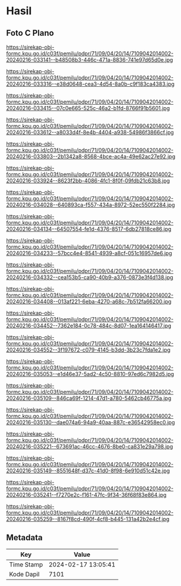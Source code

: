 # Hasil

## Foto C Plano

https://sirekap-obj-formc.kpu.go.id/c03f/pemilu/pdpr/71/09/04/20/14/7109042014002-20240216-033141--b48508b3-446c-471a-8836-741e97d65d0e.jpg

https://sirekap-obj-formc.kpu.go.id/c03f/pemilu/pdpr/71/09/04/20/14/7109042014002-20240216-033316--e38d0648-cea3-4d54-8a0b-c9f183ca4383.jpg

https://sirekap-obj-formc.kpu.go.id/c03f/pemilu/pdpr/71/09/04/20/14/7109042014002-20240216-033415--07c0e665-525c-46a2-b1fd-8766f91b5601.jpg

https://sirekap-obj-formc.kpu.go.id/c03f/pemilu/pdpr/71/09/04/20/14/7109042014002-20240216-033612--a8033d4f-8e4b-4404-a938-54986f3866cf.jpg

https://sirekap-obj-formc.kpu.go.id/c03f/pemilu/pdpr/71/09/04/20/14/7109042014002-20240216-033803--2b1342a8-8568-4bce-ac4a-49e62ac27e92.jpg

https://sirekap-obj-formc.kpu.go.id/c03f/pemilu/pdpr/71/09/04/20/14/7109042014002-20240216-033924--8623f2bb-4086-4fc1-8f0f-09fdb21c63b8.jpg

https://sirekap-obj-formc.kpu.go.id/c03f/pemilu/pdpr/71/09/04/20/14/7109042014002-20240216-034028--640893ca-f557-434a-8972-52ec550f2284.jpg

https://sirekap-obj-formc.kpu.go.id/c03f/pemilu/pdpr/71/09/04/20/14/7109042014002-20240216-034134--64507554-fe1d-4376-8517-6db27818ce86.jpg

https://sirekap-obj-formc.kpu.go.id/c03f/pemilu/pdpr/71/09/04/20/14/7109042014002-20240216-034233--57bcc4e4-8541-4939-a8cf-051c16957de6.jpg

https://sirekap-obj-formc.kpu.go.id/c03f/pemilu/pdpr/71/09/04/20/14/7109042014002-20240216-034332--cea153b5-ca90-40b9-a376-0873e3f4d138.jpg

https://sirekap-obj-formc.kpu.go.id/c03f/pemilu/pdpr/71/09/04/20/14/7109042014002-20240216-034408--013af221-6eba-4270-a68c-7b512fa66200.jpg

https://sirekap-obj-formc.kpu.go.id/c03f/pemilu/pdpr/71/09/04/20/14/7109042014002-20240216-034452--7362e184-0c78-484c-8d07-1ea164146417.jpg

https://sirekap-obj-formc.kpu.go.id/c03f/pemilu/pdpr/71/09/04/20/14/7109042014002-20240216-034552--3f197672-c079-4145-b3dd-3b23c7fda1e2.jpg

https://sirekap-obj-formc.kpu.go.id/c03f/pemilu/pdpr/71/09/04/20/14/7109042014002-20240216-035053--e1d46e37-5ad2-4c50-8810-97ed6c7982d5.jpg

https://sirekap-obj-formc.kpu.go.id/c03f/pemilu/pdpr/71/09/04/20/14/7109042014002-20240216-035109--846ca69f-1214-47d1-a780-5462cb46775a.jpg

https://sirekap-obj-formc.kpu.go.id/c03f/pemilu/pdpr/71/09/04/20/14/7109042014002-20240216-035130--dae074a6-94a9-40aa-887c-e36542958ec0.jpg

https://sirekap-obj-formc.kpu.go.id/c03f/pemilu/pdpr/71/09/04/20/14/7109042014002-20240216-035221--673691ac-46cc-4676-8be0-ca831e29a798.jpg

https://sirekap-obj-formc.kpu.go.id/c03f/pemilu/pdpr/71/09/04/20/14/7109042014002-20240216-035149--8551648f-d37c-41d0-8f98-6e910d51c42e.jpg

https://sirekap-obj-formc.kpu.go.id/c03f/pemilu/pdpr/71/09/04/20/14/7109042014002-20240216-035241--f7270e2c-f161-47fc-9f34-36f68f83e864.jpg

https://sirekap-obj-formc.kpu.go.id/c03f/pemilu/pdpr/71/09/04/20/14/7109042014002-20240216-035259--8167f8cd-490f-4cf8-b445-131a42b2e4cf.jpg


## Metadata

| Key        | Value               |
| ---------- | ------------------- |
| Time Stamp | 2024-02-17 13:05:41 |
| Kode Dapil | 7101                |



